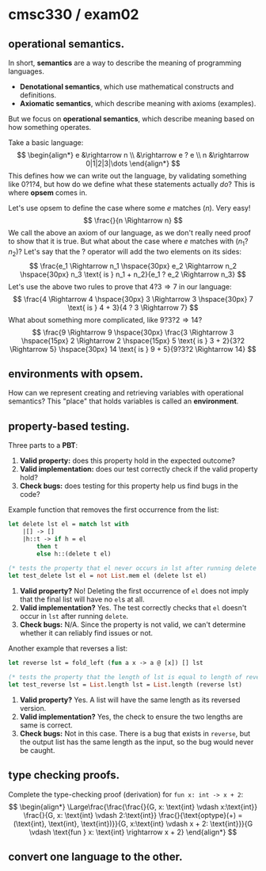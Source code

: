 #  cmsc330 / exam02 

##  operational semantics. 

 In short, **semantics** are a way to describe the meaning of programming languages. 

-  **Denotational semantics**, which use mathematical constructs and definitions. 
-  **Axiomatic semantics**, which describe meaning with axioms (examples). 

 But we focus on **operational semantics**, which describe meaning based on how something operates. 

 Take a basic language: 
$$
\begin{align*}
	e	&\rightarrow n \\
		&\rightarrow e ? e \\
    n	&\rightarrow 0|1|2|3|\dots
\end{align*}
$$
 This defines how we can write out the language, by validating something like $0?1?4$, but how do we define what these statements actually *do*? This is where **opsem** comes in. 

 Let's use opsem to define the case where some $e$ matches $(n)$. Very easy!  
$$
\frac{}{n \Rightarrow n}
$$
 We call the above an axiom of our language, as we don't really need proof to show that it is true. But what about the case where $e$ matches with $(n_1?n_2)$? Let's say that the $?$ operator will add the two elements on its sides: 
$$
\frac{e_1 \Rightarrow n_1 \hspace{30px} e_2 \Rightarrow n_2 \hspace{30px} n_3 \text{ is } n_1 + n_2}{e_1 ? e_2 \Rightarrow n_3}
$$
 Let's use the above two rules to prove that $4 ? 3 \Rightarrow 7$ in our language: 
$$
\frac{4 \Rightarrow 4 \hspace{30px} 3 \Rightarrow 3 \hspace{30px} 7 \text{ is } 4 + 3}{4 ? 3 \Rightarrow 7}
$$
 What about something more complicated, like $9?3?2 \Rightarrow 14$? 
$$
\frac{9 \Rightarrow 9 \hspace{30px} \frac{3 \Rightarrow 3 \hspace{15px} 2 \Rightarrow 2 \hspace{15px} 5 \text{ is } 3 + 2}{3?2 \Rightarrow 5} \hspace{30px} 14 \text{ is } 9 + 5}{9?3?2 \Rightarrow 14}
$$

## environments with opsem.

How can we represent creating and retrieving variables with operational semantics? This "place" that holds variables is called an **environment**. 

##  property-based testing. 

Three parts to a **PBT**: 

1.  **Valid property:** does this property hold in the expected outcome? 
2.  **Valid implementation:** does our test correctly check if the valid property hold? 
3.  **Check bugs:** does testing for this property help us find bugs in the code? 

 Example function that removes the first occurrence from the list: 

```ocaml
let delete lst el = match lst with
	|[] -> []
	|h::t -> if h = el
		then t
		else h::(delete t el)
		
(* tests the property that el never occurs in lst after running delete *)
let test_delete lst el = not List.mem el (delete lst el)
```

1.  **Valid property?** No! Deleting the first occurrence of `el` does not imply that the final list will have no `el`s at all. 
2.  **Valid implementation?** Yes. The test correctly checks that `el` doesn't occur in `lst` after running `delete`. 
3.  **Check bugs:** N/A. Since the property is not valid, we can't determine whether it can reliably find issues or not. 

 Another example that reverses a list: 

```ocaml
let reverse lst = fold_left (fun a x -> a @ [x]) [] lst

(* tests the property that the length of lst is equal to length of reverse lst *)
let test_reverse lst = List.length lst = List.length (reverse lst)
```

1.  **Valid property?** Yes. A list will have the same length as its reversed version. 
2.  **Valid implementation?** Yes, the check to ensure the two lengths are same is correct. 
3.  **Check bugs:** Not in this case. There is a bug that exists in `reverse`, but the output list has the same length as the input, so the bug would never be caught. 

##  type checking proofs. 

Complete the type-checking proof (derivation) for `fun x: int -> x + 2`: 
$$
\begin{align*}
\Large\frac{\frac{\frac{}{G, x: \text{int} \vdash x:\text{int}} \frac{}{G, x: \text{int} \vdash 2:\text{int}} \frac{}{\text{optype}(+) = (\text{int}, \text{int}, \text{int})}}{G, x:\text{int} \vdash x + 2: \text{int}}}{G \vdash \text{fun } x: \text{int} \rightarrow x + 2}
\end{align*}
$$

##  convert one language to the other. 

